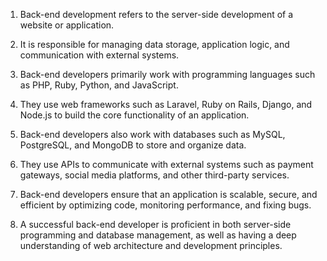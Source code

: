 

1. Back-end development refers to the server-side development of a website or application. 

2. It is responsible for managing data storage, application logic, and communication with external systems. 

3. Back-end developers primarily work with programming languages such as PHP, Ruby, Python, and JavaScript. 

4. They use web frameworks such as Laravel, Ruby on Rails, Django, and Node.js to build the core functionality of an application. 

5. Back-end developers also work with databases such as MySQL, PostgreSQL, and MongoDB to store and organize data. 

6. They use APIs to communicate with external systems such as payment gateways, social media platforms, and other third-party services. 

7. Back-end developers ensure that an application is scalable, secure, and efficient by optimizing code, monitoring performance, and fixing bugs. 

8. A successful back-end developer is proficient in both server-side programming and database management, as well as having a deep understanding of web architecture and development principles.